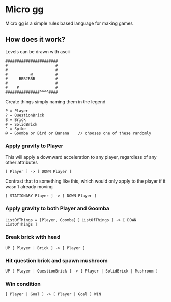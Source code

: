 # Micro gg

Micro gg is a simple rules based language for making games


## How does it work?

Levels can be drawn with ascii
```
#######################
#                     #
#                     #
#          @          #
#     BBB?BBB         #
#                     #
#    P                #
###############^^^^####
```

Create things simply naming them in the legend
```
P = Player
? = QuestionBrick
B = Brick
# = SolidBrick
^ = Spike
@ = Goomba or Bird or Banana    // chooses one of these randomly
```

### Apply gravity to Player
This will apply a downward acceleration to any player, regardless of any other attributes

```[ Player ] -> [ DOWN Player ]```

Contrast that to something like this, which would only apply to the player if it wasn't already moving

```[ STATIONARY Player ] -> [ DOWN Player ]```


### Apply gravity to both Player and Goomba

```ListOfThings = [Player, Goomba]```
```[ ListOfThings ] -> [ DOWN ListOfThings ]```


### Break brick with head

```UP [ Player | Brick ] -> [ Player ]```


### Hit question brick and spawn mushroom

```UP [ Player | QuestionBrick ] -> [ Player | SolidBrick | Mushroom ]```


### Win condition

```[ Player | Goal ] -> [ Player | Goal ] WIN```
